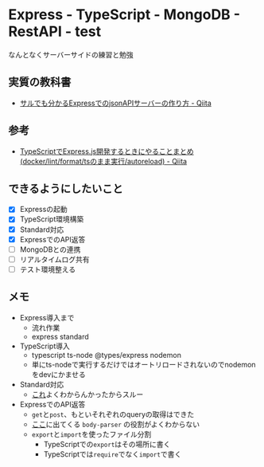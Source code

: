 # Express - TypeScript - MongoDB - RestAPI - test

なんとなくサーバーサイドの練習と勉強

## 実質の教科書

* [サルでも分かるExpressでのjsonAPIサーバーの作り方 - Qiita](https://qiita.com/leafia78/items/73cc7160d002a4989416)

## 参考

* [TypeScriptでExpress.js開発するときにやることまとめ (docker/lint/format/tsのまま実行/autoreload) - Qiita](https://qiita.com/yuukive/items/012bdf1b9ff3881546b3)

## できるようにしたいこと

- [x] Expressの起動
- [x] TypeScript環境構築
- [x] Standard対応
- [x] ExpressでのAPI返答
- [ ] MongoDBとの連携
- [ ] リアルタイムログ共有
- [ ] テスト環境整える

## メモ

* Express導入まで
  * 流れ作業
  * express standard
* TypeScript導入
  * typescript ts-node @types/express nodemon
  * 単にts-nodeで実行するだけではオートリロードされないのでnodemonをdevにかませる
* Standard対応
  * [これ](https://standardjs.com/#can-i-use-a-javascript-language-variant-like-flow-or-typescript)よくわからんかったからスルー
* ExpressでのAPI返答
  * `get`と`post`、もといそれぞれのqueryの取得はできた
  * [ここ](https://qiita.com/leafia78/items/73cc7160d002a4989416#helloworld)に出てくる `body-parser` の役割がよくわからない
  * `export`と`import`を使ったファイル分割
    * TypeScriptでの`export`はその場所に書く
    * TypeScriptでは`require`でなく`import`で書く
